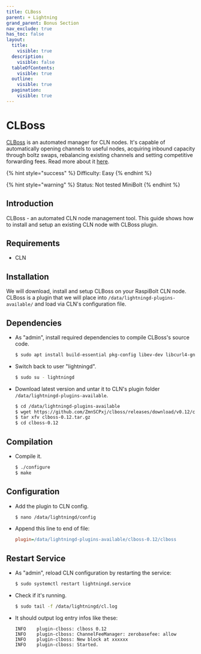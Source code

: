 ```yaml
---
title: CLBoss
parent: + Lightning
grand_parent: Bonus Section
nav_exclude: true
has_toc: false
layout:
  title:
    visible: true
  description:
    visible: false
  tableOfContents:
    visible: true
  outline:
    visible: true
  pagination:
    visible: true
---
```


# CLBoss

[CLBoss](https://github.com/ZmnSCPxj/clboss) is an automated manager for CLN nodes. It's capable of automatically opening channels to useful nodes, acquiring inbound capacity through boltz swaps, rebalancing existing channels and setting competitive forwarding fees. Read more about it [here](https://zmnscpxj.github.io/clboss/index.html).

{% hint style="success" %}
Difficulty: Easy
{% endhint %}

{% hint style="warning" %}
Status: Not tested MiniBolt
{% endhint %}

## Introduction

CLBoss - an automated CLN node management tool. This guide shows how to install and setup an existing CLN node with CLBoss plugin.

## Requirements

* CLN

## Installation

We will download, install and setup CLBoss on your RaspiBolt CLN node. CLBoss is a plugin that we will place into `/data/lightningd-plugins-available/` and load via CLN's configuration file.

## Dependencies

*   As "admin", install required dependencies to compile CLBoss's source code.

    ```sh
    $ sudo apt install build-essential pkg-config libev-dev libcurl4-gnutls-dev libsqlite3-dev dnsutils
    ```
*   Switch back to user "lightningd".

    ```sh
    $ sudo su - lightningd
    ```
*   Download latest version and untar it to CLN's plugin folder `/data/lightningd-plugins-available`.

    ```sh
    $ cd /data/lightningd-plugins-available
    $ wget https://github.com/ZmnSCPxj/clboss/releases/download/v0.12/clboss-0.12.tar.gz
    $ tar xfv clboss-0.12.tar.gz
    $ cd clboss-0.12
    ```

## Compilation

*   Compile it.

    ```sh
    $ ./configure
    $ make
    ```

## Configuration

*   Add the plugin to CLN config.

    ```sh
    $ nano /data/lightningd/config
    ```
*   Append this line to end of file:

    ```ini
    plugin=/data/lightningd-plugins-available/clboss-0.12/clboss
    ```

## Restart Service

*   As "admin", reload CLN configuration by restarting the service:

    ```sh
    $ sudo systemctl restart lightningd.service
    ```
*   Check if it's running.

    ```sh
    $ sudo tail -f /data/lightningd/cl.log
    ```
*   It should output log entry infos like these:

    ```
    INFO    plugin-clboss: clboss 0.12
    INFO    plugin-clboss: ChannelFeeManager: zerobasefee: allow
    INFO    plugin-clboss: New block at xxxxxx
    INFO    plugin-clboss: Started.
    ```

